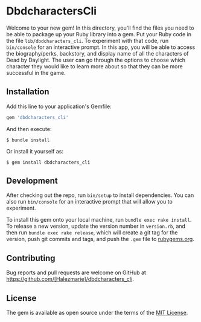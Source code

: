 # DbdcharactersCli

Welcome to your new gem! In this directory, you'll find the files you need to be able to package up your Ruby library into a gem. Put your Ruby code in the file `lib/dbdcharacters_cli`. To experiment with that code, run `bin/console` for an interactive prompt. In this app, you will be able to access the biography/perks, backstory, and display name of all the characters of Dead by Daylight. The user can go through the options to choose which character they would like to learn more about so that they can be more successful in the game. 

## Installation

Add this line to your application's Gemfile:

```ruby
gem 'dbdcharacters_cli'
```

And then execute:

    $ bundle install

Or install it yourself as:

    $ gem install dbdcharacters_cli

## Development

After checking out the repo, run `bin/setup` to install dependencies. You can also run `bin/console` for an interactive prompt that will allow you to experiment.

To install this gem onto your local machine, run `bundle exec rake install`. To release a new version, update the version number in `version.rb`, and then run `bundle exec rake release`, which will create a git tag for the version, push git commits and tags, and push the `.gem` file to [rubygems.org](https://rubygems.org).

## Contributing

Bug reports and pull requests are welcome on GitHub at https://github.com/[Halezmarie]/dbdcharacters_cli.


## License

The gem is available as open source under the terms of the [MIT License](https://opensource.org/licenses/MIT).
